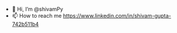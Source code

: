 - 👋 Hi, I’m @shivamPy
- 📫 How to reach me https://www.linkedin.com/in/shivam-gupta-742b511b4

<!---
shivamPy/shivamPy is a ✨ special ✨ repository because its `README.md` (this file) appears on your GitHub profile.
You can click the Preview link to take a look at your changes.
--->
